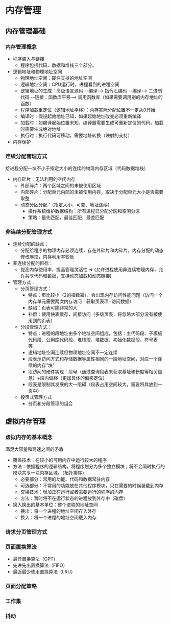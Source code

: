 # 内存管理

## 内存管理基础
### 内存管理概念
- 程序装入与链接
    - 程序包括代码、数据和堆栈三个部分。
- 逻辑地址和物理地址空间
    - 物理地址空间：硬件支持的地址空间
    - 逻辑地址空间：CPU运行时，进程看到的进程空间
    - 逻辑地址的生成：高级语言源码 --编译--> 指令汇编码 --编译--> 二进制代码 --链接：函数库平移--> 调用函数库（如果需要调用别的内存地址的函数）
    - 程序加载重定位（逻辑地址平移）：内存实际分配位置不一定从0开始
    - 编译时：假设起始地址已知，如果起始地址改变必须重新编译
    - 加载时：如编译起始位置未知，编译器需要生成可重新定位的代码，加载时需要生成绝对地址
    - 执行时：执行代码可移动，需要地址转换（映射的支持）
- 内存保护

### 连续分配管理方式
给进程分配一块不小于指定大小的连续的物理内存区域（代码数据堆栈）
- 内存碎片：无法利用的空闲内存
    - 外部碎片：两个区域之间的未被使用区域
    - 内部碎片：分配单元内部的未被使用内存，取决于分配单元大小是否需要取整
    - 动态分区分配：（指定大小、可变、地址连续）
        - 操作系统维护数据结构：所有进程已分配分区和空闲分区
        - 策略：最先匹配，最佳匹配，最差匹配

### 非连续分配管理方式
- 连续分配的缺点：
    - 分配给程序的物理内存必须连续，存在外碎片和内碎片，内存分配的动态修改麻烦，内存利用率较低
- 非连续分配的目标：
    - 提高内存使用率，提高管理灵活性 => (允许进程使用非连续物理内存，允许共享代码和数据，支持动态加载和动态链接)
- 管理方式：
    - 分页管理方式：
        - 特点：页比较小（2的指数幂），会出现内存访问性能问题（访问一个内存单元需要两次内存访问：获取页表项+访问数据）
        - 缺陷：页表可能非常的大
        - 补偿：使用快表缓存，间接访问（多级页表，将忽略大部分没有被使用到的页表）
    - 分段管理方式：
        - 特点：进程的段地址由多个地址空间组成，包括：主代码段、子模板代码段、公用库代码段、堆栈段、堆数据、初始化数据段、符号表等。
        - 逻辑地址空间连续但物理地址空间不一定连续
        - 段表示访问方式和存储数据等属性相同的一段地址空间，对应一个连续的内存"块"
        - 段访问的硬件实现：段号（通过查询段表来获取基址和长度等相关信息）+段内偏移（更加具体的偏移定位）
        - 段表是限制其发展的大一阻碍（段表占用空间较大，需要将其放到一页中）
    - 段页式管理方式
        - 分页和分段管理的组合

## 虚拟内存管理
### 虚拟内存的基本概念
满足大容量和高速之间的矛盾
- 覆盖技术：在较小的可用内存中运行较大的程序
- 方法：依据程序的逻辑结构，将程序划分为多个独立模块；将不会同时执行的模块共享一块内存区域。（拓扑排序）
    - 必要部分：常用的功能、代码和数据常驻内存
    - 可选部分：不常用的功能放在其他程序模块，只在需要的时候装载到内存
    - 交换技术：增加正在运行或者需要运行的程序的内存
    - 方法：暂时将不在运行状态的进程放到外存中（磁盘）
- 换入换出的基本单位：整个进程的地址空间
    - 换出：将一个进程的地址空间存入外存
    - 换入：将一个进程的地址空间载入内存
### 请求分页管理方式
### 页面置换算法
- 最佳置换算法（OPT）
- 先进先出置换算法（FIFO）
- 最近最少使用置换算法（LRU）
### 页面分配策略
### 工作集
### 抖动